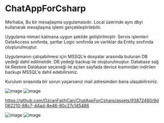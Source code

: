 # ChatAppForCsharp

Merhaba,
Bu bir mesajlaşma uygulamasıdır. Local üzerinde aynı dbyi kullanarak mesajlaşma işlemi gerçekleştirilebilir.

Uygulama mimari katmana uygun şekilde geliştirilmiştir. Servis işlemleri DataAccess sınıfında, şartlar Logic sınıfında ve varlıklar da Entity sınıfında oluşturulmuştur.


Uygulamanın çalışabilmesi için MSSQL'e dosyalar arasında bulunan DB yedeği dahil edilmelidir. DB yedeği backup ile oluşturulmuştur. 
Database sağ tık Restore Database seçeneği ile açılan sayfada device kısmından indirilen backupı MSSQL'e dahil edebilirsiniz.

Kurulum sırasında bir sorun yaşarsanız mail adresimden bana ulaşabilirsiniz.

![image](https://github.com/OzcanFatihCan/ChatAppForCsharp/assets/93872480/5a685334-b26a-4394-9d22-842c1f1e2a58)
![image](https://github.com/OzcanFatihCan/ChatAppForCsharp/assets/93872480/b57e8d58-8b89-45ca-a627-a8a432b251c0)

https://github.com/OzcanFatihCan/ChatAppForCsharp/assets/93872480/9d062210-88c7-44ad-8e46-80c27c145486

![image](https://github.com/OzcanFatihCan/ChatAppForCsharp/assets/93872480/bbaa0e28-ad0f-44a7-8aa8-ce837fac2a92)
![image](https://github.com/OzcanFatihCan/ChatAppForCsharp/assets/93872480/c481169c-43dd-442d-819d-1922fbf1e958)




